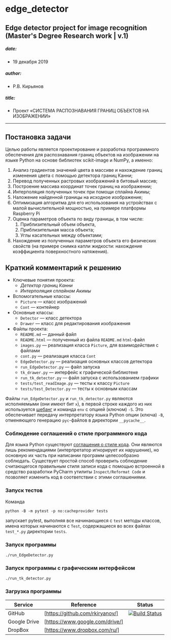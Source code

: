 # edge_detector
Edge detector project for image recognition (Master's Degree Research work | v.1)
---
##### date: 
- 19 декабря 2019
##### author:
- Р.В. Кирьянов
##### title:
- Проект «СИСТЕМА РАСПОЗНАВАНИЯ ГРАНИЦ ОБЪЕКТОВ НА ИЗОБРАЖЕНИИ»
---

## Постановка задачи
Целью работы является проектирование и разработка программного обеспечения 
для распознавания границ объектов на изображении на языке Python 
на основе библиотек scikit-image и NumPy, а именно:
1) Анализ градиентов значений цвета в массиве и нахождение границ изменения цвета с помощью детектора границ Канни; 
2) Перевод полученных растровых изображений в битовый массив;
3) Построение массива координат точек границ на изображении; 
4) Интерполяция полученных точек при помощи сплайна Акимы; 
5) Наложение найденной границы на исходное изображение;
6) Оптимизация алгоритма для его использования на устройствах с малой вычислительной мощностью, на примере платформы Raspberry Pi 
7) Оценка параметров объекта по виду границы, в том числе:
    1) Приблизительный объем объекта, 
    2) Приблизительная масса объекта; 
    3) Углы касательных между объектами; 
8) Нахождение из полученных параметров объекта его физических свойств (на примере снимка капли жидкости: нахождение коэффициента поверхностного натяжения).


## Краткий комментарий к решению

- Ключевые понятия проекта:
    - *Детектор границ Канни*
    - *Интерполяция сплайном Акимы* 
- Вспомогательные классы:
    - `Picture` — класс изображений
    - `Cont` — контейнер
- Основные классы:
    - `Detector` — класс детектора
    - `Drawer` — класс для редактирования изображения
- Файлы проекта:
    - `README.md` — данный файл
    - `README.html` — полученный из файла `README.md` `html`-файл
    - `images.py` — реализация класса `Picture`, для взаимодействия с файлами
    - `cont.py` —  реализация класса `Cont`
    - `EdgeDetector.py` — реализация основных классов детектора
    - `run_EdgeDetector.py` — файл запуска
    - `tk_drawer.py` — интерфейс к графической библиотеке
    - `run_tk_detector.py` — файл запуска с использованием графики
    - `tests/test_readImage.py` — тесты к классу `Picture`
    - `tests/test_Detector.py` — тесты к основным классам

Файлы `run_EdgeDetector.py` и `run_tk_detector.py` являются исполняемыми (они имеют
бит `x`), в первой строке каждого из них используется [шебанг](https://ru.wikipedia.org/wiki/%D0%A8%D0%B5%D0%B1%D0%B0%D0%BD%D0%B3_(Unix)) и команда `env` с
опцией (ключом) `-S`. Это обеспечивает передачу интерпретатору языка Python
опции (ключа) `-B`, отменяющего генерацию `pyc`-файлов в директории
`__pycache__`.

### Соблюдение соглашений о стиле программного кода

Для языка Python существуют [соглашения о стиле
кода](https://www.python.org/dev/peps/pep-0008/). Они являются лишь
рекомендациями (интерпретатор игнорирует их нарушение), но основную их
часть при написании программ целесообразно соблюдать. Существует простой
способ проверить соблюдение считающегося правильным
стиля записи кода с помощью встроенной в средство разработки PyCharm утилиты `Inspect/Reformat Code` и позволяет изменить код в соответствии с этими соглашениями.

### Запуск тестов

Команда

    python -B -m pytest -p no:cacheprovider tests

запускает pytest, выполняя все начинающиеся с `test` методы классов,
имена которых начинаются с `Test`, содержащиеся во всех файлах `test_*.py`
директории `tests`.

### Запуск программы

`./run_EdgeDetector.py`

### Запуск программы с графическим интерфейсом

`./run_tk_detector.py`


### Загрузка программы

| Service | Reference | Status |
| ------- | --------- | ------ |
| GitHub | [https://github.com/rkiryanov/] | [![Build Status](https://travis-ci.com/username/projectname.svg?branch=master)](https://travis-ci.com/username/projectname)
| Google Drive | [https://www.google.com/drive/] | 
| DropBox | [https://www.dropbox.com/ru/] |
